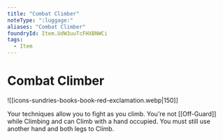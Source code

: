 ```yaml
---
title: "Combat Climber"
noteType: ":luggage:"
aliases: "Combat Climber"
foundryId: Item.UdW3uuTcFHXBNWCi
tags:
  - Item
---
```


# Combat Climber
![[icons-sundries-books-book-red-exclamation.webp|150]]

Your techniques allow you to fight as you climb. You're not [[Off-Guard]] while Climbing and can Climb with a hand occupied. You must still use another hand and both legs to Climb.
